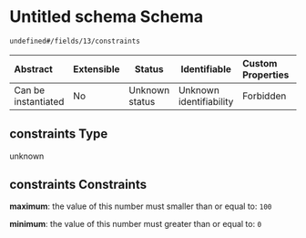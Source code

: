 # Untitled schema Schema

```txt
undefined#/fields/13/constraints
```




| Abstract            | Extensible | Status         | Identifiable            | Custom Properties | Additional Properties | Access Restrictions | Defined In                                                              |
| :------------------ | ---------- | -------------- | ----------------------- | :---------------- | --------------------- | ------------------- | ----------------------------------------------------------------------- |
| Can be instantiated | No         | Unknown status | Unknown identifiability | Forbidden         | Allowed               | none                | [link.schema.json\*](../../out/link.schema.json "open original schema") |

## constraints Type

unknown

## constraints Constraints

**maximum**: the value of this number must smaller than or equal to: `100`

**minimum**: the value of this number must greater than or equal to: `0`
